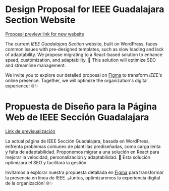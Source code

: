# Design Proposal for IEEE Guadalajara Section Website
[Proposal preview link for new website](https://ieeegdl.netlify.app)

The current *IEEE Guadalajara Section* website, built on WordPress, faces common issues with pre-designed templates, such as slow loading and lack of adaptability. We propose migrating to a React-based solution to enhance speed, customization, and adaptability. 🚀 This solution will optimize SEO and streamline management.

We invite you to explore our detailed proposal on [Figma](https://jjaviermc.netlify.app/MacBook_Pro_16.pdf) to transform *IEEE's* online presence. Together, we will optimize the organization's digital experience! 🌐✨



# Propuesta de Diseño para la Página Web de IEEE Sección Guadalajara
[Link de previsualización](https://ieeegdl.netlify.app)

La actual página de IEEE Sección Guadalajara, basada en WordPress, enfrenta problemas comunes de plantillas prediseñadas, como carga lenta y falta de adaptabilidad. Proponemos migrar a una solución en React para mejorar la velocidad, personalización y adaptabilidad. 🚀 Esta solución optimizará el SEO y facilitará la gestión.

Invitamos a explorar nuestra propuesta detallada en [Figma](https://jjaviermc.netlify.app/MacBook_Pro_16.pdf) para transformar la presencia en línea de IEEE. ¡Juntos, optimizaremos la experiencia digital de la organización! 🌐✨
